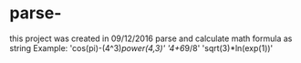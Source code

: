# parse-
this project was created in 09/12/2016
parse and calculate  math formula as string 
Example:
'cos(pi)-(4^3)*power(4,3)'
'4+6*9/8'
'sqrt(3)*ln(exp(1))'
